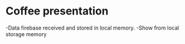 # Coffee presentation

-Data firebase received and stored in local memory.
-Show from local storage memory

